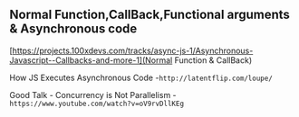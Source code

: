 
## Normal Function,CallBack,Functional arguments & Asynchronous code

[https://projects.100xdevs.com/tracks/async-js-1/Asynchronous-Javascript--Callbacks-and-more-1](Normal Function & CallBack)

How JS Executes Asynchronous Code -`http://latentflip.com/loupe/`

Good Talk - Concurrency is Not Parallelism  - `https://www.youtube.com/watch?v=oV9rvDllKEg`